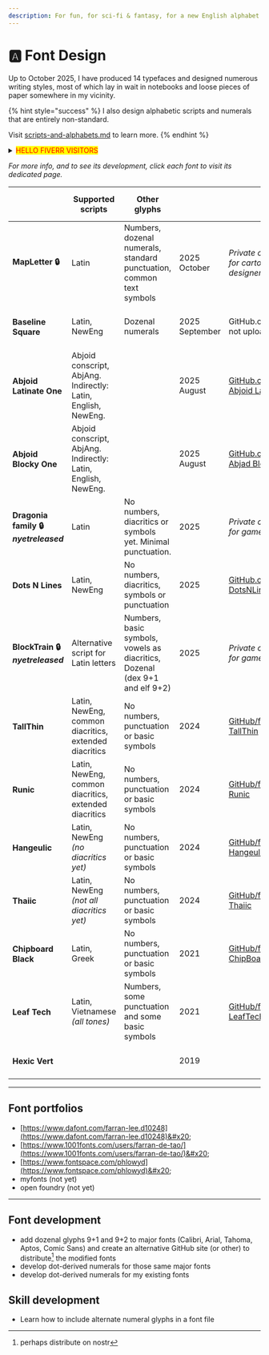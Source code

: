 ```yaml
---
description: For fun, for sci-fi & fantasy, for a new English alphabet.
---
```


# 🅰️ Font Design

Up to October 2025, I have produced 14 typefaces and designed numerous writing styles, most of which lay in wait in notebooks and loose pieces of paper somewhere in my vicinity.

{% hint style="success" %}
I also design alphabetic scripts and numerals that are entirely non-standard.&#x20;

Visit [scripts-and-alphabets.md](../scripts-and-alphabets.md "mention") to learn more.
{% endhint %}

<details>

<summary><mark style="color:red;">HELLO FIVERR VISITORS</mark></summary>

{% hint style="danger" %}
### HELLO FIVERR VISITORS!!! <a href="#hello-fiverr-visitors" id="hello-fiverr-visitors"></a>

### If you've arrived at this page from Fiverr, please consider this important information:

## Fiverr is an Israeli company, and the profits they make from our business-making on their website are therefore supporting the continued existence of their genocidal, apartheid colonial state.

## As part of the BDS initiative, I would like to not do business that supports their economy.

## If you prefer to not support entities such as this, please [email me](mailto:fuzzle6+gitbook@gmail.com) and we can take our business out of their platform.

### As always, it should be noted that I bear no ill-will towards Jews, and that the problem here is solely regarding colonialism, Zionism, apartheid, discriminatory murder and attempted genocide / territorial eviction.

I would prefer to not use Fiverr at all, but had my first clients on there before realising that it is an Israeli company. Now I have some reviews and a portfolio of projects, so it is my only lead generating platform.

You may be waiting for the ICJ to declare that they are committing a genocide. **I prefer to recognise that they are attempting a genocide and to prevent it before it reaches the definition requirements.**
{% endhint %}

</details>

_For more info, and to see its development, click each font to visit its dedicated page._

<table data-card-size="large" data-view="cards" data-full-width="false"><thead><tr><th></th><th>Supported scripts</th><th>Other glyphs</th><th></th><th></th><th data-hidden>Version</th><th data-hidden>Latest release</th><th data-hidden></th><th data-hidden></th><th data-hidden>Inception</th><th data-hidden data-card-cover data-type="image">Image</th><th data-hidden data-card-target data-type="content-ref">Portfolio page</th><th data-hidden data-type="image">Cover image (dark)</th><th data-hidden data-card-cover-dark data-type="image">Cover image (dark)</th></tr></thead><tbody><tr><td><h4><strong>MapLetter 🔒</strong></h4></td><td>Latin</td><td>Numbers, dozenal numerals, standard punctuation, common text symbols</td><td>2025 October</td><td><em>Private commission for cartographic designer.</em> </td><td>3.006</td><td></td><td></td><td></td><td></td><td><a href="../../.gitbook/assets/Yu the sheep in MapLetter 3.png">Yu the sheep in MapLetter 3.png</a></td><td><a href="mapletter.md">mapletter.md</a></td><td><a href="../../.gitbook/assets/Yu the sheep in MapLetter 3 _Dark.png">Yu the sheep in MapLetter 3 _Dark.png</a></td><td><a href="../../.gitbook/assets/Yu the sheep in MapLetter 3 _Dark.png">Yu the sheep in MapLetter 3 _Dark.png</a></td></tr><tr><td><h4><strong>Baseline Square</strong></h4></td><td>Latin, NewEng</td><td>Dozenal numerals</td><td>2025 September</td><td>GitHub.com/fazzaan/ not uploaded yet</td><td></td><td></td><td></td><td></td><td></td><td><a href="../../.gitbook/assets/Artemis in Baseline Square _Light.png">Artemis in Baseline Square _Light.png</a></td><td><a href="baseline-square.md">baseline-square.md</a></td><td><a href="../../.gitbook/assets/Artemis in Baseline Square _Dark.png">Artemis in Baseline Square _Dark.png</a></td><td><a href="../../.gitbook/assets/Artemis in Baseline Square _Dark.png">Artemis in Baseline Square _Dark.png</a></td></tr><tr><td><h4><strong>Abjoid Latinate One</strong></h4></td><td>Abjoid conscript, AbjAng. Indirectly: Latin, English, NewEng.</td><td></td><td>2025 August</td><td><a href="https://github.com/fazzaan/font-abjoid-latinate-one">GitHub.com/fazzaan/ Abjoid Latinate One</a> </td><td></td><td></td><td></td><td></td><td></td><td><a href="../../.gitbook/assets/Abjoid Latinate One shrek quote.png">Abjoid Latinate One shrek quote.png</a></td><td><a href="abjoid-latinate-one.md">abjoid-latinate-one.md</a></td><td></td><td></td></tr><tr><td><h4><strong>Abjoid Blocky One</strong></h4></td><td>Abjoid conscript, AbjAng. Indirectly: Latin, English, NewEng.</td><td></td><td>2025 August</td><td><a href="https://github.com/fazzaan/font-abjad-blocky-one">GitHub.com/fazzaan/ Abjad Blocky One</a> </td><td></td><td></td><td></td><td></td><td></td><td><a href="../../.gitbook/assets/Dancing Queen in Abjoid Blocky One _Light.png">Dancing Queen in Abjoid Blocky One _Light.png</a></td><td><a href="abjoid-blocky-one.md">abjoid-blocky-one.md</a></td><td></td><td><a href="../../.gitbook/assets/Dancing Queen in Abjoid Blocky One _Dark.png">Dancing Queen in Abjoid Blocky One _Dark.png</a></td></tr><tr><td><h4><strong>Dragonia family</strong> 🔒 <em>nyetreleased</em></h4></td><td>Latin</td><td>No numbers, diacritics or symbols yet. Minimal punctuation.</td><td>2025</td><td><em>Private commission for game developer.</em> </td><td></td><td></td><td></td><td></td><td></td><td></td><td><a href="dragonia.md">dragonia.md</a></td><td></td><td></td></tr><tr><td><h4><strong>Dots N Lines</strong></h4></td><td>Latin, NewEng</td><td>No numbers, diacritics, symbols or punctuation</td><td>2025</td><td><a href="https://github.com/fazzaan/font-dotsnlines">GitHub.com/fazzaan/ DotsNLines</a> </td><td>1.11</td><td>12 March 2025</td><td>Bēhance link</td><td>Font sites</td><td>10 March 2025</td><td><a href="../../.gitbook/assets/Screenshot Windows Font Settings inverted.png">Screenshot Windows Font Settings inverted.png</a></td><td><a href="dots-n-lines.md">dots-n-lines.md</a></td><td></td><td></td></tr><tr><td><h4><strong>BlockTrain 🔒</strong> <em>nyetreleased</em></h4></td><td>Alternative script for Latin letters</td><td>Numbers, basic symbols, vowels as diacritics, Dozenal (dex 9+1 and elf 9+2)</td><td>2025</td><td><em>Private commission for game developer.</em> </td><td></td><td></td><td>Bēhance link</td><td>Font sites</td><td>March 2025</td><td><a href="../../.gitbook/assets/image_2025-03-24_163852377.png">image_2025-03-24_163852377.png</a></td><td><a href="blocktrain.md">blocktrain.md</a></td><td></td><td></td></tr><tr><td><h4><strong>TallThin</strong></h4></td><td>Latin, NewEng, common diacritics, extended diacritics</td><td>No numbers, punctuation or basic symbols</td><td>2024</td><td><a href="https://github.com/fazzaan/font-tallthin">GitHub/fazzaan/ TallThin</a></td><td>2.001</td><td>30th Oct 2024</td><td><em>Bēhance link</em></td><td>Font sites</td><td>October 2024</td><td><a href="../../.gitbook/assets/TallThin Font Cover landscape.svg">TallThin Font Cover landscape.svg</a></td><td><a href="tallthin.md">tallthin.md</a></td><td></td><td></td></tr><tr><td><h4><strong>Runic</strong></h4></td><td>Latin, NewEng, common diacritics, extended diacritics</td><td>No numbers, punctuation or basic symbols</td><td>2024</td><td><a href="https://github.com/fazzaan/font-runic">GitHub/fazzaan/ Runic</a></td><td>1.003</td><td>5th Oct 2024</td><td><em>Bēhance link</em></td><td><em>Font sites</em></td><td>October 2024</td><td><a href="../../.gitbook/assets/Runic Font Cover landscape.svg">Runic Font Cover landscape.svg</a></td><td><a href="runic.md">runic.md</a></td><td></td><td></td></tr><tr><td><h4><strong>Hangeulic</strong></h4></td><td>Latin, NewEng <em>(no diacritics yet)</em></td><td>No numbers, punctuation or basic symbols</td><td>2024</td><td><a href="https://github.com/fazzaan/font-hangeulic">GitHub/fazzaan/ Hangeulic</a></td><td>1.005</td><td>24th May 2024</td><td>Behance</td><td>Font sites</td><td>May 2024</td><td><a href="../../.gitbook/assets/Hangeulic Font Cover landscape.svg">Hangeulic Font Cover landscape.svg</a></td><td><a href="hangeulic.md">hangeulic.md</a></td><td></td><td></td></tr><tr><td><h4><strong>Thaiic</strong></h4></td><td>Latin, NewEng <em>(not all diacritics yet)</em></td><td>No numbers, punctuation or basic symbols</td><td>2024</td><td><a href="https://github.com/fazzaan/font-thaiic">GitHub/fazzaan/ Thaiic</a></td><td>1.003</td><td>5th Oct 2024</td><td>behance</td><td>font sites</td><td>May 2024</td><td><a href="../../.gitbook/assets/Thaiic Font Cover landscape.svg">Thaiic Font Cover landscape.svg</a></td><td><a href="thaiic.md">thaiic.md</a></td><td></td><td></td></tr><tr><td><h4><strong>Chipboard Black</strong></h4></td><td>Latin, Greek</td><td>No numbers, punctuation or basic symbols</td><td>2021</td><td><a href="https://github.com/fazzaan/font-chipboard">GitHub/fazzaan/ ChipBoard</a></td><td>1.100</td><td>16th Jul 2021</td><td>Behance</td><td>font sites</td><td>July 2021</td><td><a href="../../.gitbook/assets/Chipboard Black Font Cover landscape.svg">Chipboard Black Font Cover landscape.svg</a></td><td><a href="chipboard-black.md">chipboard-black.md</a></td><td></td><td></td></tr><tr><td><h4><strong>Leaf Tech</strong></h4></td><td>Latin, Vietnamese <em>(all tones)</em></td><td>Numbers, some punctuation and some basic symbols</td><td>2021</td><td><a href="https://github.com/fazzaan/font-leaftech">GitHub/fazzaan/ LeafTech</a></td><td>1.371</td><td>28th Jul 2021</td><td>behance</td><td>font sites</td><td>March 2021</td><td><a href="../../.gitbook/assets/Leaf Tech Font Cover landscape.svg">Leaf Tech Font Cover landscape.svg</a></td><td><a href="leaf-tech.md">leaf-tech.md</a></td><td></td><td></td></tr><tr><td><h4><strong>Hexic Vert</strong></h4></td><td></td><td></td><td>2019</td><td></td><td></td><td></td><td></td><td></td><td></td><td></td><td><a href="hexic-vert.md">hexic-vert.md</a></td><td></td><td></td></tr></tbody></table>

***

## Font portfolios

* [https://www.dafont.com/farran-lee.d10248](https://www.dafont.com/farran-lee.d10248)&#x20;
* [https://www.1001fonts.com/users/farran-de-tao/](https://www.1001fonts.com/users/farran-de-tao/)&#x20;
* [https://www.fontspace.com/phlowyd](https://www.fontspace.com/phlowyd)&#x20;
* myfonts (not yet)&#x20;
* open foundry (not yet)&#x20;



***

## Font development

* add dozenal glyphs 9+1 and 9+2 to major fonts (Calibri, Arial, Tahoma, Aptos, Comic Sans) and create an alternative GitHub site (or other) to distribute[^1] the modified fonts
* develop dot-derived numerals for those same major fonts
* develop dot-derived numerals for my existing fonts

## Skill development

* Learn how to include alternate numeral glyphs in a font file

[^1]: perhaps distribute on nostr
